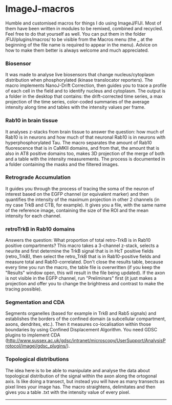 # ImageJ-macros
Humble and customised macros for things I do using ImageJ/FIJI. Most of them have been written in modules to be remixed, combined and recycled. Feel free to do that yourself as well.
You can put them in the folder /FIJI/plugins/macros/ to be visible from the Macros menu (the _ at the beginning of the file name is required to appear in the menu).
Advice on how to make them better is always welcome and much appreciated.

### Biosensor
It was made to analyse live biosensors that change nucleus/cytoplasm distribution when phosphorylated (kinase translocator reporters). The macro implements NanoJ-Drift Correction, then guides you to trace a profile of each cell in the field and to identify nucleus and cytoplasm. The output is a folder in the desktop that contains: the drift-corrected time series, a max projection of the time series, color-coded summaries of the average intensity along time and tables with the intensity values per frame.  

### Rab10 in brain tissue
It analyses z-stacks from brain tissue to answer the question: how much of Rab10 is in neurons and how much of that neuronal Rab10 is in neurons with hyperphosphorylated Tau. The macro separates the amount of Rab10 fluorescence that is in CaMKII domains, and from that, the amount that is also in AT8 positive domains too, makes 3D projection of the merge of both and a table with the intensity measurements. The process is documented in a folder containing the masks and the filtered images.

### Retrograde Accumulation 
It guides you through the process of tracing the soma of the neuron of interest based on the EGFP channel (or equivalent marker) and then quantifies the intensity of the maximum projection in other 2 channels (in my case TrkB and CTB, for example). It gives you a file, with the same name of the reference image, containing the size of the ROI and the mean intensity for each channel.

### retroTrkB in Rab10 domains
Answers the question: What proportion of total retro-TrkB is in Rab10 positive compartments?
This macro takes a 3-channel z-stack, selects a neurite and first determine the TrkB signal that is in HcT positive fields (retro_TrkB), then select the retro_TrkB that is in Rab10-positive fields and measure total and Rab10-correlated. Don't close the results table, because every time you run the macro, the table file is overwritten (if you keep the "Results" window open, this will result in the file being updated). If the axon is not visible in the EGFP channel, run "Preliminars" first (it just makes a projection and offer you to change the brightness and contrast to make the tracing possible).

### Segmentation and CDA
Segments organelles (based for example in TrkB and Rab5 signals) and establishes the borders of the confined domain (a subcellular compartment, axons, dendrites, etc.). Then it measures co-localisation within those boundaries by using Confined Displacement Algorithm. You need GDSC plugins to implement CDA (http://www.sussex.ac.uk/gdsc/intranet/microscopy/UserSupport/AnalysisProtocol/imagej/gdsc_plugins/).

### Topological distributions
The idea here is to be able to manipulate and analyse the data about topological distribution of the signal within the axon along the ortogonal axis. Is like doing a transect, but instead you will have as many transects as pixel lines your image has. The macro straightens, delimitates and then gives you a table .txt with the intensity value of every pixel.

***
